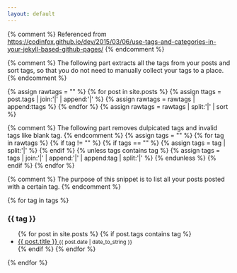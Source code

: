 ```yaml
---
layout: default
---
```


{% comment %}
Referenced from https://codinfox.github.io/dev/2015/03/06/use-tags-and-categories-in-your-jekyll-based-github-pages/
{% endcomment %}

{% comment %}
The following part extracts all the tags from your posts and sort tags, so that you do not need to manually collect your tags to a place.
{% endcomment %}

{% assign rawtags = "" %}
{% for post in site.posts %}
	{% assign ttags = post.tags | join:'|' | append:'|' %}
	{% assign rawtags = rawtags | append:ttags %}
{% endfor %}
{% assign rawtags = rawtags | split:'|' | sort %}

{% comment %}
The following part removes dulpicated tags and invalid tags like blank tag.
{% endcomment %}
{% assign tags = "" %}
{% for tag in rawtags %}
	{% if tag != "" %}
		{% if tags == "" %}
			{% assign tags = tag | split:'|' %}
		{% endif %}
		{% unless tags contains tag %}
			{% assign tags = tags | join:'|' | append:'|' | append:tag | split:'|' %}
		{% endunless %}
	{% endif %}
{% endfor %}

{% comment %}
The purpose of this snippet is to list all your posts posted with a certain tag.
{% endcomment %}

{% for tag in tags %}
<h3><a id="{{ tag | slugify }}"></a> {{ tag }} </h3>
<ul>
  {% for post in site.posts %}
      {% if post.tags contains tag %}
      <li>
      <a href="{{ post.url }}">
      {{ post.title }}
      </a>
      <small>{{ post.date | date_to_string }}</small>
      </li>
      {% endif %}
  {% endfor %}
</ul>
{% endfor %}
